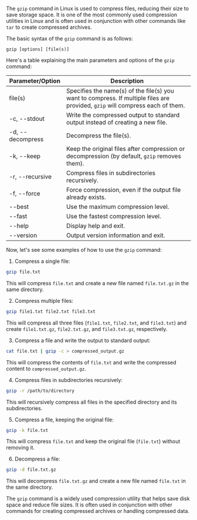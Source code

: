 The `gzip` command in Linux is used to compress files, reducing their size to save storage space. It is one of the most commonly used compression utilities in Linux and is often used in conjunction with other commands like `tar` to create compressed archives.

The basic syntax of the `gzip` command is as follows:

```
gzip [options] [file(s)]
```

Here's a table explaining the main parameters and options of the `gzip` command:

| Parameter/Option | Description                                                                                              |
|------------------|----------------------------------------------------------------------------------------------------------|
| file(s)          | Specifies the name(s) of the file(s) you want to compress. If multiple files are provided, `gzip` will compress each of them. |
| -c, --stdout     | Write the compressed output to standard output instead of creating a new file.                         |
| -d, --decompress | Decompress the file(s).                                                                                 |
| -k, --keep       | Keep the original files after compression or decompression (by default, `gzip` removes them).          |
| -r, --recursive  | Compress files in subdirectories recursively.                                                            |
| -f, --force      | Force compression, even if the output file already exists.                                              |
| --best           | Use the maximum compression level.                                                                       |
| --fast           | Use the fastest compression level.                                                                       |
| --help           | Display help and exit.                                                                                   |
| --version        | Output version information and exit.                                                                     |

Now, let's see some examples of how to use the `gzip` command:

1. Compress a single file:

```bash
gzip file.txt
```

This will compress `file.txt` and create a new file named `file.txt.gz` in the same directory.

2. Compress multiple files:

```bash
gzip file1.txt file2.txt file3.txt
```

This will compress all three files (`file1.txt`, `file2.txt`, and `file3.txt`) and create `file1.txt.gz`, `file2.txt.gz`, and `file3.txt.gz`, respectively.

3. Compress a file and write the output to standard output:

```bash
cat file.txt | gzip -c > compressed_output.gz
```

This will compress the contents of `file.txt` and write the compressed content to `compressed_output.gz`.

4. Compress files in subdirectories recursively:

```bash
gzip -r /path/to/directory
```

This will recursively compress all files in the specified directory and its subdirectories.

5. Compress a file, keeping the original file:

```bash
gzip -k file.txt
```

This will compress `file.txt` and keep the original file (`file.txt`) without removing it.

6. Decompress a file:

```bash
gzip -d file.txt.gz
```

This will decompress `file.txt.gz` and create a new file named `file.txt` in the same directory.

The `gzip` command is a widely used compression utility that helps save disk space and reduce file sizes. It is often used in conjunction with other commands for creating compressed archives or handling compressed data.
